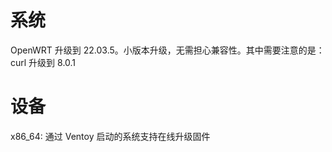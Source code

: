 # 系统
OpenWRT 升级到 22.03.5。小版本升级，无需担心兼容性。其中需要注意的是：
curl 升级到 8.0.1
# 设备
x86_64: 通过 Ventoy 启动的系统支持在线升级固件